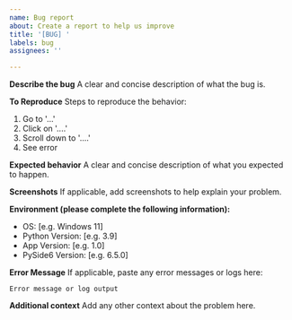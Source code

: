 ```yaml
---
name: Bug report
about: Create a report to help us improve
title: '[BUG] '
labels: bug
assignees: ''

---
```


**Describe the bug**
A clear and concise description of what the bug is.

**To Reproduce**
Steps to reproduce the behavior:
1. Go to '...'
2. Click on '....'
3. Scroll down to '....'
4. See error

**Expected behavior**
A clear and concise description of what you expected to happen.

**Screenshots**
If applicable, add screenshots to help explain your problem.

**Environment (please complete the following information):**
 - OS: [e.g. Windows 11]
 - Python Version: [e.g. 3.9]
 - App Version: [e.g. 1.0]
 - PySide6 Version: [e.g. 6.5.0]

**Error Message**
If applicable, paste any error messages or logs here:
```
Error message or log output
```

**Additional context**
Add any other context about the problem here.
